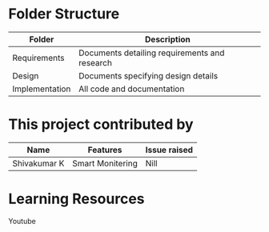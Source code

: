 










<h1> Folder Structure </h1>

| Folder           | Description                                   |
| -----------------|-----------------------------------------------| 
| Requirements     | Documents detailing requirements and research |
| Design           | Documents specifying design details           |
| Implementation   | All code and documentation                    |



<h1> This project contributed by </h1>

| Name              | Features          | Issue raised |
| ------------------|-------------------|--------------|
| Shivakumar K      | Smart Monitering  |   Nill       |


<h1> Learning Resources </h1>

Youtube


